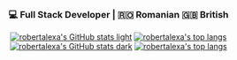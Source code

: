 <div align="center">
  <h3>💻 Full Stack Developer | 🇷🇴 Romanian 🇬🇧 British</h3>
</div>

<div align="center">

[![robertalexa's GitHub stats light](https://github-readme-stats.vercel.app/api?username=robertalexa&count_private=true&hide_border=true&show_icons=true&theme=buefy#gh-light-mode-only)](https://github-readme-stats.vercel.app/api?username=robertalexa&count_private=true&hide_border=true&count_private=true&show_icons=true&theme=buefy#gh-light-mode-only) [![robertalexa's top langs](https://github-readme-stats.vercel.app/api/top-langs/?username=robertalexa&langs_count=8&hide_border=true&theme=buefy&layout=compact#gh-light-mode-only)](https://github-readme-stats.vercel.app/api/top-langs/?username=robertalexa&langs_count=8&hide_border=true&theme=buefy&layout=compact#gh-light-mode-only)
[![robertalexa's GitHub stats dark](https://github-readme-stats.vercel.app/api?username=robertalexa&count_private=true&hide_border=true&bg_color=0c1117&show_icons=true&theme=city_lights#gh-dark-mode-only)](https://github-readme-stats.vercel.app/api?username=robertalexa&count_private=true&hide_border=true&bg_color=0c1117&count_private=true&show_icons=true&theme=city_lights#gh-dark-mode-only) [![robertalexa's top langs](https://github-readme-stats.vercel.app/api/top-langs/?username=robertalexa&langs_count=8&hide_border=true&bg_color=0c1117&theme=city_lights&layout=compact#gh-dark-mode-only)](https://github-readme-stats.vercel.app/api/top-langs/?username=robertalexa&langs_count=8&hide_border=true&bg_color=0c1117&theme=city_lights&layout=compact#gh-dark-mode-only)
 
</div>

<!--
**robertalexa/robertalexa** is a ✨ _special_ ✨ repository because its `README.md` (this file) appears on your GitHub profile.

Here are some ideas to get you started:

- 🔭 I’m currently working on ...
- 🌱 I’m currently learning ...
- 👯 I’m looking to collaborate on ...
- 🤔 I’m looking for help with ...
- 💬 Ask me about ...
- 📫 How to reach me: ...
- 😄 Pronouns: ...
- ⚡ Fun fact: ...
-->

